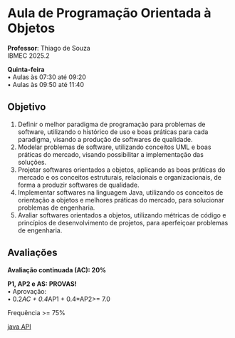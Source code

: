 # Aula de Programação Orientada à Objetos 
**Professor**: Thiago de Souza   
IBMEC 2025.2

**Quinta-feira**  
• Aulas às 07:30 até 09:20  
• Aulas às 09:50 até 11:40


## Objetivo

1. Definir o melhor paradigma de programação para problemas de software, utilizando o histórico de uso
e boas práticas para cada paradigma, visando a produção de softwares de qualidade.  
2. Modelar problemas de software, utilizando conceitos UML e boas práticas do mercado, visando
possibilitar a implementação das soluções.  
3. Projetar softwares orientados a objetos, aplicando as boas práticas do mercado e os conceitos
estruturais, relacionais e organizacionais, de forma a produzir softwares de qualidade.  
4. Implementar softwares na linguagem Java, utilizando os conceitos de orientação a objetos e melhores
práticas do mercado, para solucionar problemas de engenharia.  
5. Avaliar softwares orientados a objetos, utilizando métricas de código e princípios de desenvolvimento
de projetos, para aperfeiçoar problemas de engenharia.  

## Avaliações

**Avaliação continuada (AC): 20%**    

**P1, AP2 e AS: PROVAS!**  
• Aprovação:  
• 0.2*AC + 0.4*AP1 + 0.4*AP2>= 7.0  

Frequência >= 75%  

[java API](https://docs.oracle.com/javase/8/docs/api/)

